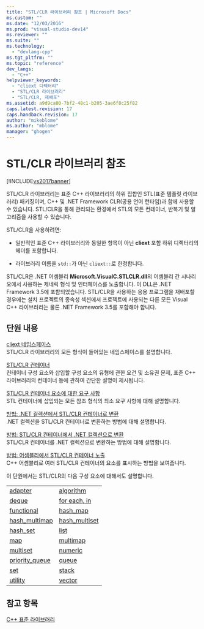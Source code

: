 ```yaml
---
title: "STL/CLR 라이브러리 참조 | Microsoft Docs"
ms.custom: ""
ms.date: "12/03/2016"
ms.prod: "visual-studio-dev14"
ms.reviewer: ""
ms.suite: ""
ms.technology: 
  - "devlang-cpp"
ms.tgt_pltfrm: ""
ms.topic: "reference"
dev_langs: 
  - "C++"
helpviewer_keywords: 
  - "cliext 디렉터리"
  - "STL/CLR 라이브러리"
  - "STL/CLR, 재배포"
ms.assetid: a9d9ca00-7bf2-48c1-b205-3ae6f8c25f82
caps.latest.revision: 17
caps.handback.revision: 17
author: "mikeblome"
ms.author: "mblome"
manager: "ghogen"
---
```

# STL/CLR 라이브러리 참조
[!INCLUDE[vs2017banner](../assembler/inline/includes/vs2017banner.md)]

STL\/CLR 라이브러리는 표준 C\+\+ 라이브러리의 하위 집합인 STL\(표준 템플릿 라이브러리\) 패키징이며, C\+\+ 및 .NET Framework CLR\(공용 언어 런타임\)과 함께 사용할 수 있습니다.  STL\/CLR을 통해 관리되는 환경에서 STL의 모든 컨테이너, 반복기 및 알고리즘을 사용할 수 있습니다.  
  
 STL\/CLR을 사용하려면:  
  
-   일반적인 표준 C\+\+ 라이브러리와 동일한 항목이 아닌 **cliext** 포함 하위 디렉터리의 헤더를 포함합니다.  
  
-   라이브러리 이름을 `std::`가 아닌 `cliext::`로 한정합니다.  
  
 STL\/CLR은 .NET 어셈블리 **Microsoft.VisualC.STLCLR.dll**의 어셈블리 간 시나리오에서 사용하는 제네릭 형식 및 인터페이스를 노출합니다.  이 DLL은 .NET Framework 3.5에 포함되었습니다.  STL\/CLR을 사용하는 응용 프로그램을 재배포할 경우에는 설치 프로젝트의 종속성 섹션에서 프로젝트에 사용되는 다른 모든 Visual C\+\+ 라이브러리는 물론 .NET Framework 3.5를 포함해야 합니다.  
  
## 단원 내용  
 [cliext 네임스페이스](../dotnet/cliext-namespace.md)  
 STL\/CLR 라이브러리의 모든 형식이 들어있는 네임스페이스를 설명합니다.  
  
 [STL\/CLR 컨테이너](../dotnet/stl-clr-containers.md)  
 컨테이너 구성 요소와 삽입할 구성 요소의 유형에 관한 요건 및 소유권 문제, 표준 C\+\+ 라이브러리의 컨테이너 등에 관하여 간단한 설명이 제시됩니다.  
  
 [STL\/CLR 컨테이너 요소에 대한 요구 사항](../dotnet/requirements-for-stl-clr-container-elements.md)  
 STL 컨테이너에 삽입되는 모든 참조 형식의 최소 요구 사항에 대해 설명합니다.  
  
 [방법: .NET 컬렉션에서 STL\/CLR 컨테이너로 변환](../dotnet/how-to-convert-from-a-dotnet-collection-to-a-stl-clr-container.md)  
 .NET 컬렉션을 STL\/CLR 컨테이너로 변환하는 방법에 대해 설명합니다.  
  
 [방법: STL\/CLR 컨테이너에서 .NET 컬렉션으로 변환](../dotnet/how-to-convert-from-a-stl-clr-container-to-a-dotnet-collection.md)  
 STL\/CLR 컨테이너를 .NET 컬렉션으로 변환하는 방법에 대해 설명합니다.  
  
 [방법: 어셈블리에서 STL\/CLR 컨테이너 노출](../dotnet/how-to-expose-an-stl-clr-container-from-an-assembly.md)  
 C\+\+ 어셈블리로 여러 STL\/CLR 컨테이너의 요소를 표시하는 방법을 보여줍니다.  
  
 이 단원에서는 STL\/CLR의 다음 구성 요소에 대해서도 설명합니다.  
  
|||  
|-|-|  
|[adapter](../dotnet/adapter-stl-clr.md)|[algorithm](../dotnet/algorithm-stl-clr.md)|  
|[deque](../dotnet/deque-stl-clr.md)|[for each, in](../dotnet/for-each-in.md)|  
|[functional](../dotnet/functional-stl-clr.md)|[hash\_map](../dotnet/hash-map-stl-clr.md)|  
|[hash\_multimap](../dotnet/hash-multimap-stl-clr.md)|[hash\_multiset](../dotnet/hash-multiset-stl-clr.md)|  
|[hash\_set](../dotnet/hash-set-stl-clr.md)|[list](../dotnet/list-stl-clr.md)|  
|[map](../dotnet/map-stl-clr.md)|[multimap](../dotnet/multimap-stl-clr.md)|  
|[multiset](../dotnet/multiset-stl-clr.md)|[numeric](../dotnet/numeric-stl-clr.md)|  
|[priority\_queue](../dotnet/priority-queue-stl-clr.md)|[queue](../dotnet/queue-stl-clr.md)|  
|[set](../dotnet/set-stl-clr.md)|[stack](../dotnet/stack-stl-clr.md)|  
|[utility](../dotnet/utility-stl-clr.md)|[vector](../dotnet/vector-stl-clr.md)|  
  
## 참고 항목  
 [C\+\+ 표준 라이브러리](../standard-library/cpp-standard-library-reference.md)